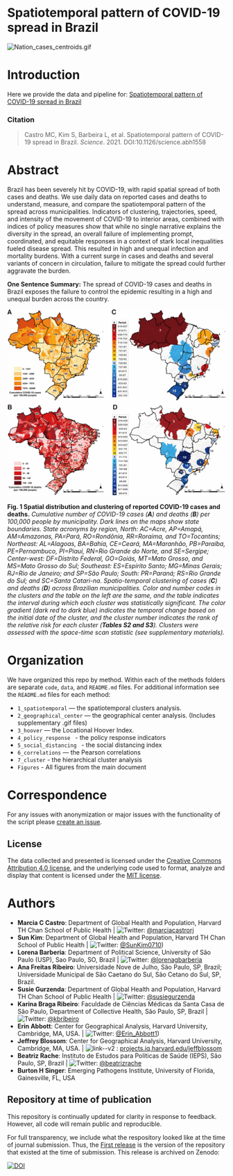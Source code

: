 # Spatiotemporal pattern of COVID-19 spread in Brazil 

 
 ![Nation_cases_centroids.gif](2_geographic_center/gif/Nation_cases_centroids.gif)
 
# Introduction
Here we provide the data and pipeline for: [Spatiotemporal pattern of COVID-19 spread in Brazil](https://science.sciencemag.org/content/early/2021/04/13/science.abh1558)

### Citation

> Castro MC, Kim S, Barbeira L, et al. Spatiotemporal pattern of COVID-19 spread in Brazil. *Science*. 2021. DOI:10.1126/science.abh1558


# Abstract

Brazil has been severely hit by COVID-19, with rapid spatial spread of both cases and deaths. We use daily data on reported cases and deaths to understand, measure, and compare the spatiotemporal pattern of the spread across municipalities. Indicators of clustering, trajectories, speed, and intensity of the movement of COVID-19 to interior areas, combined with indices of policy measures show that while no single narrative explains the diversity in the spread, an overall failure of implementing prompt, coordinated, and equitable responses in a context of stark local inequalities fueled disease spread. This resulted in high and unequal infection and mortality burdens. With a current surge in cases and deaths and several variants of concern in circulation, failure to mitigate the spread could further aggravate the burden.

__One Sentence Summary:__ The spread of COVID-19 cases and deaths in Brazil exposes the failure to control the epidemic resulting in a high and unequal burden across the country.

![Figure 1](figures/Figure1.png "Figure 1")

__Fig. 1 Spatial distribution and clustering of reported COVID-19 cases and deaths.__
*Cumulative number of COVID-19 cases (__A__) and deaths (__B__) per 100,000 people by municipality. Dark lines on the maps show state boundaries. State acronyms by region, North: AC=Acre, AP=Amapá, AM=Amazonas, PA=Pará, RO=Rondônia, RR=Roraima, and TO=Tocantins; Northeast: AL=Alagoas, BA=Bahia, CE=Ceará, MA=Maranhão, PB=Paraíba, PE=Pernambuco, PI=Piauí, RN=Rio Grande do Norte, and SE=Sergipe; Center-west: DF=Distrito Federal, GO=Goiás, MT=Mato Grosso, and MS=Mato Grosso do Sul; Southeast: ES=Espírito Santo; MG=Minas Gerais; RJ=Rio de Janeiro; and SP=São Paulo; South: PR=Paraná; RS=Rio Grande do Sul; and SC=Santa Catari-na. Spatio-temporal clustering of cases (__C__) and deaths (__D__) across Brazilian municipalities. Color and number codes in the clusters and the table on the left are the same, and the table indicates the interval during which each cluster was statistically significant. The color gradient (dark red to dark blue) indicates the temporal change based on the initial date of the cluster, and the cluster number indicates the rank of the relative risk for each cluster (__Tables S2 and S3__). Clusters were assessed with the space-time scan statistic (see supplementary materials).* 



# Organization
We have organized this repo by method. Within each of the methods folders are separate `code`, `data`, and `README.md` files. For additional information see the `README.md` files for each method: 
- `1_spatiotemporal`  — the spatiotemporal clusters analysis.
- `2_geographical_center`  — the geographical center analysis. (Includes supplementary .gif files)
- `3_hoover` —  the Locational Hoover Index.
- `4_policy_response ` - the policy response indicators
- `5_social_distancing ` - the social distancing index
- `6_correlations` — the Pearson correlations
- `7_cluster` - the hierarchical cluster analysis
- `Figures` - All figures from the main document 


# Correspondence
For any issues with anonymization or major issues with the functionality of the script please [create an issue](https://github.com/mcastrolab/Brazil_Covid19_spatiotemporal/issues).



## License
The data collected and presented is licensed under the [Creative Commons Attribution 4.0 license](https://creativecommons.org/licenses/by/4.0/), and the underlying code used to format, analyze and display that content is licensed under the [MIT license](http://opensource.org/licenses/mit-license.php). 


# Authors


- __Marcia C Castro__: Department of Global Health and Population, Harvard TH Chan School of Public Health | ![Twitter](http://i.imgur.com/wWzX9uB.png): [\@marciacastrorj](https://twitter.com/marciacastrorj)
- __Sun Kim__: Department of Global Health and Population, Harvard TH Chan School of Public Health | ![Twitter](http://i.imgur.com/wWzX9uB.png): [\@SunKim0710](https://twitter.com/SunKim0710)) 
- __Lorena Barberia__: Department of Political Science, University of São Paulo (USP), Sao Paulo, SO, Brazil | ![Twitter](http://i.imgur.com/wWzX9uB.png): [\@lorenagbarberia](https://twitter.com/lorenagbarberia) 
- __Ana Freitas Ribeiro__: Universidade Nove de Julho, São Paulo, SP, Brazil; Universidade Municipal de São Caetano do Sul, São Cetano do Sul, SP, Brazil.
- __Susie Gurzenda__: Department of Global Health and Population, Harvard TH Chan School of Public Health | ![Twitter](http://i.imgur.com/wWzX9uB.png): [\@susiegurzenda](https://twitter.com/susiegurzenda)
- __Karina Braga Ribeiro__: Faculdade de Ciências Médicas da Santa Casa de São Paulo, Department of Collective Health, São Paulo, SP, Brazil | ![Twitter](http://i.imgur.com/wWzX9uB.png): [\@kbribeiro](https://twitter.com/kbribeiro)
- __Erin Abbott__: Center for Geographical Analysis, Harvard University, Cambridge, MA, USA. | ![Twitter](http://i.imgur.com/wWzX9uB.png): [\@Erin_Abbott1](https://twitter.com/Erin_Abbott1)) 
- __Jeffrey Blossom__: Center for Geographical Analysis, Harvard University, Cambridge, MA, USA. | ![link--v2](https://user-images.githubusercontent.com/43140693/111211993-742aeb80-85a5-11eb-85b8-a1e2c5102d99.png) : [projects.iq.harvard.edu/jeffblossom](https://projects.iq.harvard.edu/jeffblossom/home)
- __Beatriz Rache__: Instituto de Estudos para Políticas de Saúde (IEPS), São Paulo, SP, Brazil | ![Twitter](http://i.imgur.com/wWzX9uB.png): [\@beatrizrache](https://twitter.com/beatrizrache) 
- __Burton H Singer__: Emerging Pathogens Institute, University of Florida, Gainesville, FL, USA

## Repository at time of publication
This repository is continually updated for clarity in response to feedback. However, all code will remain public and reproducible.

For full transparency, we include what the respository looked like at the time of journal submission. Thus, the [First release](https://github.com/mcastrolab/Brazil_Covid19_spatiotemporal/releases) is the version of the repository that existed at the time of submission. This release is archived on Zenodo:

[![DOI](https://zenodo.org/badge/DOI/10.5281/zenodo.4606715.svg)](https://doi.org/10.5281/zenodo.4606715)